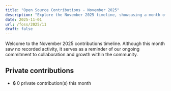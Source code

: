 ```yaml
---
title: "Open Source Contributions - November 2025"
description: "Explore the November 2025 timeline, showcasing a month of significant contributions and collaborative efforts in our community."
date: 2025-11-01
url: /foss/2025/11
draft: false
---
```


Welcome to the November 2025 contributions timeline. Although this month saw no recorded activity, it serves as a reminder of our ongoing commitment to collaboration and growth within the community.

## Private contributions

- 🔒 0 private contribution(s) this month

